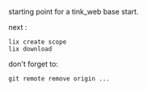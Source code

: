 starting point for a tink_web base start.



next :

    lix create scope
    lix download
    
don't forget to:

    git remote remove origin ...
